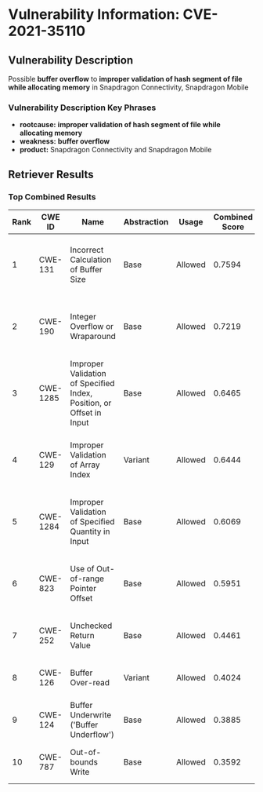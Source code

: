 # Vulnerability Information: CVE-2021-35110

## Vulnerability Description
Possible **buffer overflow** to **improper validation of hash segment of file while allocating memory** in Snapdragon Connectivity, Snapdragon Mobile

### Vulnerability Description Key Phrases
- **rootcause:** **improper validation of hash segment of file while allocating memory**
- **weakness:** **buffer overflow**
- **product:** Snapdragon Connectivity and Snapdragon Mobile

## Retriever Results

### Top Combined Results

| Rank | CWE ID | Name | Abstraction | Usage | Combined Score | Retrievers | Individual Scores |
|------|--------|------|-------------|-------|---------------|------------|-------------------|
| 1 | CWE-131 | Incorrect Calculation of Buffer Size | Base | Allowed | 0.7594 | dense, sparse, graph | dense: 0.564, sparse: 0.269, graph: 0.905 |
| 2 | CWE-190 | Integer Overflow or Wraparound | Base | Allowed | 0.7219 | dense, sparse, graph | dense: 0.545, sparse: 0.255, graph: 0.849 |
| 3 | CWE-1285 | Improper Validation of Specified Index, Position, or Offset in Input | Base | Allowed | 0.6465 | dense, sparse, graph | dense: 0.579, sparse: 0.236, graph: 0.620 |
| 4 | CWE-129 | Improper Validation of Array Index | Variant | Allowed | 0.6444 | dense, sparse, graph | dense: 0.521, sparse: 0.258, graph: 0.811 |
| 5 | CWE-1284 | Improper Validation of Specified Quantity in Input | Base | Allowed | 0.6069 | dense, sparse, graph | dense: 0.503, sparse: 0.245, graph: 0.602 |
| 6 | CWE-823 | Use of Out-of-range Pointer Offset | Base | Allowed | 0.5951 | dense, sparse, graph | dense: 0.520, sparse: 0.237, graph: 0.558 |
| 7 | CWE-252 | Unchecked Return Value | Base | Allowed | 0.4461 | sparse, graph | sparse: 0.272, graph: 0.813 |
| 8 | CWE-126 | Buffer Over-read | Variant | Allowed | 0.4024 | dense, sparse | dense: 0.564, sparse: 0.269 |
| 9 | CWE-124 | Buffer Underwrite ('Buffer Underflow') | Base | Allowed | 0.3885 | dense, sparse | dense: 0.525, sparse: 0.220 |
| 10 | CWE-787 | Out-of-bounds Write | Base | Allowed | 0.3592 | sparse, graph | sparse: 0.233, graph: 0.631 |

